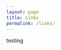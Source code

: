 ```yaml
---
layout: page
title: Links
permalink: /links/
---
```


testing

[Ontario Curriculum and Resources website]: https://www.dcp.edu.gov.on.ca/en/math
